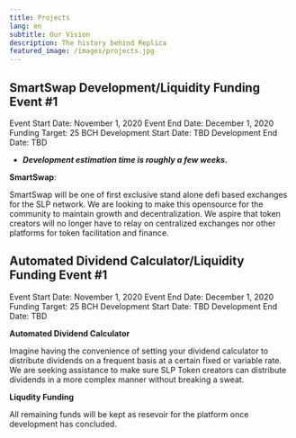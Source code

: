 ```yaml
---
title: Projects
lang: en
subtitle: Our Vision
description: The history behind Replica
featured_image: /images/projects.jpg
---
```


## SmartSwap Development/Liquidity Funding Event #1

Event Start Date: November 1, 2020
Event End Date: December 1, 2020
Funding Target: 25 BCH
Development Start Date: TBD
Development End Date: TBD
* ***Development estimation time is roughly a few weeks.*** 

**SmartSwap**: 

SmartSwap will be one of first exclusive stand alone defi based exchanges for the SLP network. We are looking to make this opensource for the community to maintain growth and decentralization. We aspire that token creators will no longer have to relay on centralized exchanges nor other platforms for token facilitation and finance. 


## Automated Dividend Calculator/Liquidity Funding Event #1

Event Start Date: November 1, 2020
Event End Date: December 1, 2020
Funding Target: 25 BCH
Development Start Date: TBD
Development End Date: TBD

**Automated Dividend Calculator**

Imagine having the convenience of setting your dividend calculator to distribute dividends on a frequent basis at a certain fixed or variable rate. We are seeking assistance to make sure SLP Token creators can distribute dividends in a more complex manner without breaking a sweat. 

**Liqudity Funding**

All remaining funds will be kept as resevoir for the platform once development has concluded. 

